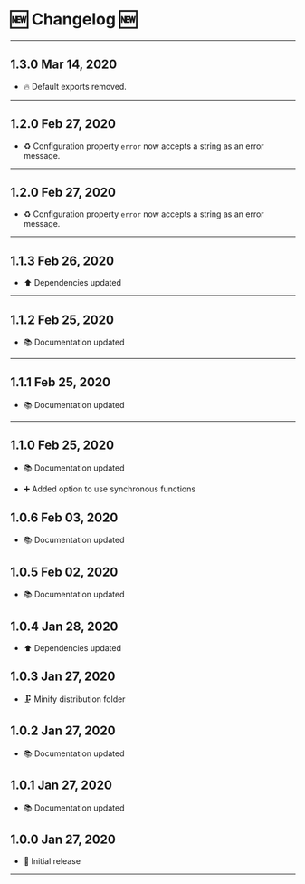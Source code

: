 # 🆕 Changelog 🆕

---

## 1.3.0 Mar 14, 2020

-   🔥️ Default exports removed.

---

## 1.2.0 Feb 27, 2020

-   ♻️ Configuration property `error` now accepts a string as an error message.

---

## 1.2.0 Feb 27, 2020

-   ♻️ Configuration property `error` now accepts a string as an error message.

---

## 1.1.3 Feb 26, 2020

-   ⬆️ Dependencies updated

---

## 1.1.2 Feb 25, 2020

-   📚 Documentation updated

---

## 1.1.1 Feb 25, 2020

-   📚 Documentation updated

---

## 1.1.0 Feb 25, 2020

-   📚 Documentation updated

-   ➕ Added option to use synchronous functions

## 1.0.6 Feb 03, 2020

-   📚 Documentation updated

## 1.0.5 Feb 02, 2020

-   📚 Documentation updated

## 1.0.4 Jan 28, 2020

-   ⬆️ Dependencies updated

## 1.0.3 Jan 27, 2020

-   🗜️ Minify distribution folder

## 1.0.2 Jan 27, 2020

-   📚 Documentation updated

## 1.0.1 Jan 27, 2020

-   📚 Documentation updated

## 1.0.0 Jan 27, 2020

-   🎉 Initial release

---
